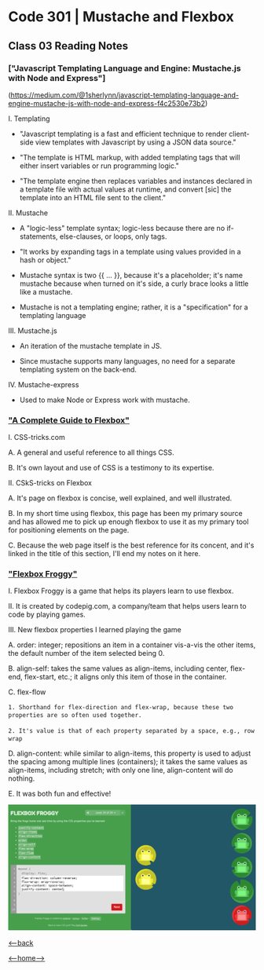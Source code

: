 # Code 301 | Mustache and Flexbox

## Class 03 Reading Notes

### ["Javascript Templating Language and Engine: Mustache.js with Node and Express"]
(https://medium.com/@1sherlynn/javascript-templating-language-and-engine-mustache-js-with-node-and-express-f4c2530e73b2)

I. Templating

- "Javascript templating is a fast and efficient technique to render client-side view templates with Javascript by using a JSON data source."

- "The template is HTML markup, with added templating tags that will either insert variables or run programming logic."

- "The template engine then replaces variables and instances declared in a template file with actual values at runtime, and convert [sic] the template into an HTML file sent to the client."

II. Mustache

- A "logic-less" template syntax; logic-less because there are no if-statements, else-clauses, or loops, only tags.

- "It works by expanding tags in a template using values provided in a hash or object."

- Mustache syntax is two {{ ... }}, because it's a placeholder; it's name mustache because when turned on it's side, a curly brace looks a little like a mustache.

- Mustache is not a templating engine; rather, it is a "specification" for a templating language

III. Mustache.js

- An iteration of the mustache template in JS.

- Since mustache supports many languages, no need for a separate templating system on the back-end.

IV. Mustache-express

- Used to make Node or Express work with mustache.

### ["A Complete Guide to Flexbox"](https://css-tricks.com/snippets/css/a-guide-to-flexbox/)

I. CSS-tricks.com

  A. A general and useful reference to all things CSS.

  B. It's own layout and use of CSS is a testimony to its expertise.

II. CSkS-tricks on Flexbox

  A. It's page on flexbox is concise, well explained, and well illustrated.

  B. In my short time using flexbox, this page has been my primary source and has allowed me to pick up enough flexbox to use it as my primary tool for positioning elements on the page.

  C. Because the web page itself is the best reference for its concent, and it's linked in the title of this section, I'll end my notes on it here.

### ["Flexbox Froggy"](https://flexboxfroggy.com/)

I. Flexbox Froggy is a game that helps its players learn to use flexbox.

II. It is created by codepig.com, a company/team that helps users learn to code by playing games.

III. New flexbox properties I learned playing the game

  A. order: integer; repositions an item in a container vis-a-vis the other items, the default number of the item selected being 0.

  B. align-self: takes the same values as align-items, including center, flex-end, flex-start, etc.; it aligns only this item of those in the container.

  C. flex-flow

    1. Shorthand for flex-direction and flex-wrap, because these two properties are so often used together.

    2. It's value is that of each property separated by a space, e.g., row wrap

  D. align-content: while similar to align-items, this property is used to adjust the spacing among multiple lines (containers); it takes the same values as align-items, including stretch; with only one line, align-content will do nothing.

  E. It was both fun and effective!

![Flex-box Froggy](../Images/flex-box-froggy-winner.png)

[<--back](301week1.md)

[<--home-->](../../README.md)
